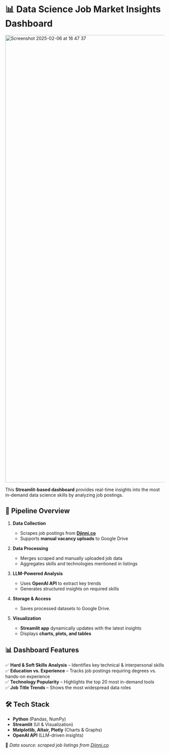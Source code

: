 # 📊 Data Science Job Market Insights Dashboard
<img width="1408" alt="Screenshot 2025-02-06 at 16 47 37" src="https://github.com/user-attachments/assets/8eb9c5e2-1a90-4e5c-9d1b-05c44eb1e159" />

This **Streamlit-based dashboard** provides real-time insights into the most in-demand data science skills by analyzing job postings. 

## 🚀 Pipeline Overview
1. **Data Collection**  
   - Scrapes job postings from **[Djinni.co](https://djinni.co/)**  
   - Supports **manual vacancy uploads** to Google Drive  

2. **Data Processing**  
   - Merges scraped and manually uploaded job data  
   - Aggregates skills and technologies mentioned in listings  

3. **LLM-Powered Analysis**  
   - Uses **OpenAI API** to extract key trends  
   - Generates structured insights on required skills  

4. **Storage & Access**  
   - Saves processed datasets to Google Drive.

5. **Visualization**  
   - **Streamlit app** dynamically updates with the latest insights  
   - Displays **charts, plots, and tables**  

## 📊 Dashboard Features
✅ **Hard & Soft Skills Analysis** – Identifies key technical & interpersonal skills  
✅ **Education vs. Experience** – Tracks job postings requiring degrees vs. hands-on experience  
✅ **Technology Popularity** – Highlights the top 20 most in-demand tools  
✅ **Job Title Trends** – Shows the most widespread data roles  

## 🛠 Tech Stack
- **Python** (Pandas, NumPy)  
- **Streamlit** (UI & Visualization)  
- **Matplotlib, Altair, Plotly** (Charts & Graphs)  
- **OpenAI API** (LLM-driven insights)  

📌 *Data source: scraped job listings from [Djinni.co](https://djinni.co/)*  
